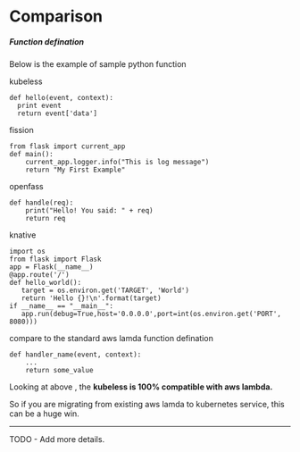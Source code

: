 # Comparison

##### Function defination

Below is the example of sample python function

kubeless

```
def hello(event, context):
  print event
  return event['data']
```

fission

```
from flask import current_app
def main():
    current_app.logger.info("This is log message")
    return "My First Example"
```

openfass

```
def handle(req):
    print("Hello! You said: " + req)
    return req
```

knative

```
import os
from flask import Flask
app = Flask(__name__)
@app.route('/')
def hello_world():
   target = os.environ.get('TARGET', 'World')
   return 'Hello {}!\n'.format(target)
if __name__ == "__main__":
   app.run(debug=True,host='0.0.0.0',port=int(os.environ.get('PORT', 8080)))
```



compare to the standard aws lamda function defination

```
def handler_name(event, context): 
    ...
    return some_value
```

Looking at above , the **kubeless is 100% compatible with aws lambda.**

So if you are migrating from existing aws lamda to kubernetes service, this can be a huge win.

------

TODO - Add more details.